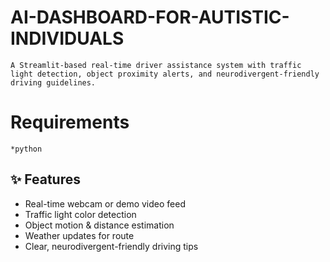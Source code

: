 # AI-DASHBOARD-FOR-AUTISTIC-INDIVIDUALS
```
A Streamlit-based real-time driver assistance system with traffic light detection, object proximity alerts, and neurodivergent-friendly driving guidelines.

```



# Requirements
```
*python
```


## ✨ Features  
* Real-time webcam or demo video feed  
* Traffic light color detection  
* Object motion & distance estimation  
* Weather updates for route  
* Clear, neurodivergent-friendly driving tips 
```
